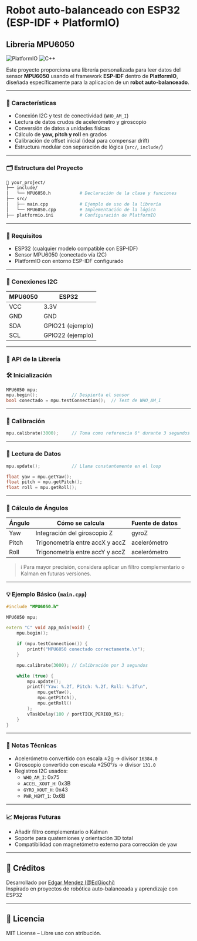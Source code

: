 # Robot auto-balanceado con ESP32 (ESP-IDF + PlatformIO)

## Libreria MPU6050

![PlatformIO](https://img.shields.io/badge/PlatformIO-ESP32-orange?style=flat&logo=platformio)
![C++](https://img.shields.io/badge/C%2B%2B-MPU6050-blue?style=flat&logo=c%2B%2B)

Este proyecto proporciona una librería personalizada para leer datos del sensor **MPU6050** usando el framework **ESP-IDF** dentro de **PlatformIO**, diseñada específicamente para la aplicacion de un **robot auto-balanceado**.

---

### 🚀 Características

- Conexión I2C y test de conectividad (`WHO_AM_I`)
- Lectura de datos crudos de acelerómetro y giroscopio
- Conversión de datos a unidades físicas
- Cálculo de **yaw, pitch y roll** en grados
- Calibración de offset inicial (ideal para compensar drift)
- Estructura modular con separación de lógica (`src/`, `include/`)

---

### 🗂️ Estructura del Proyecto

```bash
📁 your_project/
├── include/
│   └── MPU6050.h           # Declaración de la clase y funciones
├── src/
│   ├── main.cpp            # Ejemplo de uso de la librería
│   └── MPU6050.cpp         # Implementación de la lógica
├── platformio.ini          # Configuración de PlatformIO
```

---

### 📌 Requisitos

- ESP32 (cualquier modelo compatible con ESP-IDF)
- Sensor MPU6050 (conectado vía I2C)
- PlatformIO con entorno ESP-IDF configurado

---

### 🔧 Conexiones I2C

| MPU6050 | ESP32       |
|---------|-------------|
| VCC     | 3.3V        |
| GND     | GND         |
| SDA     | GPIO21 (ejemplo) |
| SCL     | GPIO22 (ejemplo) |

---

### 📘 API de la Librería

### 🛠 Inicialización

```cpp
MPU6050 mpu;
mpu.begin();             // Despierta el sensor
bool conectado = mpu.testConnection();  // Test de WHO_AM_I
```

---

### 🎯 Calibración

```cpp
mpu.calibrate(3000);     // Toma como referencia 0° durante 3 segundos en posición estable
```

---

### 📡 Lectura de Datos

```cpp
mpu.update();            // Llama constantemente en el loop

float yaw = mpu.getYaw();
float pitch = mpu.getPitch();
float roll = mpu.getRoll();
```

---

### 📐 Cálculo de Ángulos

| Ángulo  | Cómo se calcula                 | Fuente de datos     |
|---------|----------------------------------|----------------------|
| Yaw     | Integración del giroscopio Z     | gyroZ                |
| Pitch   | Trigonometría entre accX y accZ  | acelerómetro         |
| Roll    | Trigonometría entre accY y accZ  | acelerómetro         |

> ℹ️ Para mayor precisión, considera aplicar un filtro complementario o Kalman en futuras versiones.

---

### 💡 Ejemplo Básico (`main.cpp`)

```cpp
#include "MPU6050.h"

MPU6050 mpu;

extern "C" void app_main(void) {
    mpu.begin();

    if (mpu.testConnection()) {
        printf("MPU6050 conectado correctamente.\n");
    }

    mpu.calibrate(3000); // Calibración por 3 segundos

    while (true) {
        mpu.update();
        printf("Yaw: %.2f, Pitch: %.2f, Roll: %.2f\n",
            mpu.getYaw(),
            mpu.getPitch(),
            mpu.getRoll()
        );
        vTaskDelay(100 / portTICK_PERIOD_MS);
    }
}
```

---

### 🧠 Notas Técnicas

- Acelerómetro convertido con escala ±2g → divisor `16384.0`
- Giroscopio convertido con escala ±250°/s → divisor `131.0`
- Registros I2C usados:
  - `WHO_AM_I`: 0x75
  - `ACCEL_XOUT_H`: 0x3B
  - `GYRO_XOUT_H`: 0x43
  - `PWR_MGMT_1`: 0x6B

---

### 📈 Mejoras Futuras

- Añadir filtro complementario o Kalman
- Soporte para quaterniones y orientación 3D total
- Compatibilidad con magnetómetro externo para corrección de yaw

---

## 🤝 Créditos

Desarrollado por [Edgar Mendez (@EdGiochi)](https://github.com/EdGiochi)  
Inspirado en proyectos de robótica auto-balanceada y aprendizaje con ESP32

---

## 🪪 Licencia

MIT License – Libre uso con atribución.
